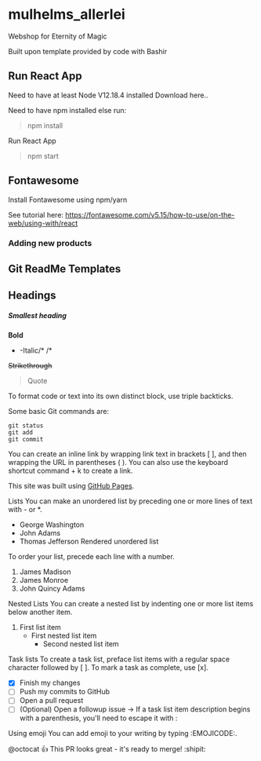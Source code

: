# mulhelms_allerlei

Webshop for Eternity of Magic

Built upon template provided by code with Bashir

## Run React App

Need to have at least Node V12.18.4 installed Download here..

Need to have npm installed else run:
  > npm install

Run React App

> npm start

## Fontawesome
Install Fontawesome using npm/yarn

See tutorial here: https://fontawesome.com/v5.15/how-to-use/on-the-web/using-with/react

### Adding new products

## Git ReadMe Templates

## Headings

##### Smallest heading

**Bold**

- -Italic/* /*

~~Strikethrough~~

> Quote

To format code or text into its own distinct block, use triple backticks.

Some basic Git commands are:

```
git status
git add
git commit
```

You can create an inline link by wrapping link text in brackets [ ], and then wrapping the URL in parentheses ( ). You can also use the keyboard shortcut command + k to create a link.

This site was built using [GitHub Pages](https://pages.github.com/).

Lists
You can make an unordered list by preceding one or more lines of text with - or \*.

- George Washington
- John Adams
- Thomas Jefferson
  Rendered unordered list

To order your list, precede each line with a number.

1. James Madison
2. James Monroe
3. John Quincy Adams

Nested Lists
You can create a nested list by indenting one or more list items below another item.

1. First list item
   - First nested list item
     - Second nested list item

Task lists
To create a task list, preface list items with a regular space character followed by [ ]. To mark a task as complete, use [x].

- [x] Finish my changes
- [ ] Push my commits to GitHub
- [ ] Open a pull request
- [ ] \(Optional) Open a followup issue -> If a task list item description begins with a parenthesis, you'll need to escape it with \:

Using emoji
You can add emoji to your writing by typing :EMOJICODE:.

@octocat :+1: This PR looks great - it's ready to merge! :shipit:
